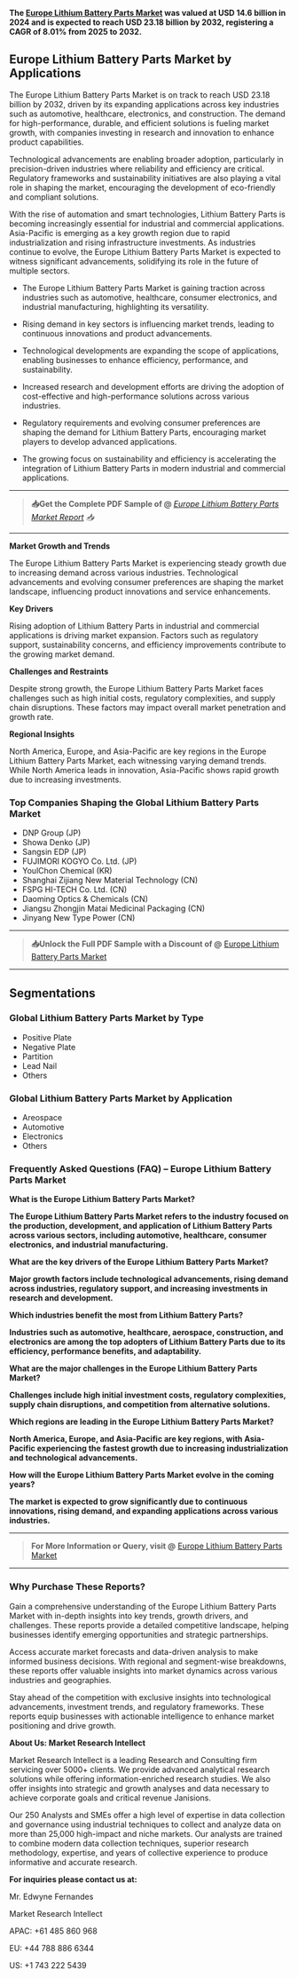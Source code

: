 <p><strong>The <a href="https://www.marketresearchintellect.com/download-sample/?rid=997399&amp;utm_source=Pulse-April-Europe&amp;utm_medium=852">Europe Lithium Battery Parts Market</a> was valued at USD 14.6 billion in 2024 and is expected to reach USD 23.18 billion by 2032, registering a CAGR of 8.01% from 2025 to 2032.</strong></p><h2>Europe Lithium Battery Parts Market by Applications&nbsp;</h2><p><p>The Europe Lithium Battery Parts Market is on track to reach USD 23.18 billion by 2032, driven by its expanding applications across key industries such as automotive, healthcare, electronics, and construction. The demand for high-performance, durable, and efficient solutions is fueling market growth, with companies investing in research and innovation to enhance product capabilities.</p><p>Technological advancements are enabling broader adoption, particularly in precision-driven industries where reliability and efficiency are critical. Regulatory frameworks and sustainability initiatives are also playing a vital role in shaping the market, encouraging the development of eco-friendly and compliant solutions.</p><p>With the rise of automation and smart technologies, Lithium Battery Parts is becoming increasingly essential for industrial and commercial applications. Asia-Pacific is emerging as a key growth region due to rapid industrialization and rising infrastructure investments. As industries continue to evolve, the Europe Lithium Battery Parts Market is expected to witness significant advancements, solidifying its role in the future of multiple sectors.</p></p><ul><li><p>The Europe Lithium Battery Parts Market is gaining traction across industries such as automotive, healthcare, consumer electronics, and industrial manufacturing, highlighting its versatility.</p></li><li><p>Rising demand in key sectors is influencing market trends, leading to continuous innovations and product advancements.</p></li><li><p>Technological developments are expanding the scope of applications, enabling businesses to enhance efficiency, performance, and sustainability.</p></li><li><p>Increased research and development efforts are driving the adoption of cost-effective and high-performance solutions across various industries.</p></li><li><p>Regulatory requirements and evolving consumer preferences are shaping the demand for Lithium Battery Parts, encouraging market players to develop advanced applications.</p></li><li><p>The growing focus on sustainability and efficiency is accelerating the integration of Lithium Battery Parts in modern industrial and commercial applications.</p></li></ul><hr /><blockquote><p><strong><span class="font-[700]">📥Get the Complete PDF Sample of @ </span></strong><em><span class="font-[700]"><a href="https://www.marketresearchintellect.com/download-sample/?rid=997399&amp;utm_source=Pulse-April-Europe&amp;utm_medium=852" target="_blank" data-tracking-control-name="article-ssr-frontend-pulse_little-text-block" data-tracking-will-navigate="" data-test-link="">Europe Lithium Battery Parts Market Report</a>&nbsp;📥</span></em></p></blockquote><hr /><p class="" data-start="77" data-end="360"><strong data-start="77" data-end="105">Market Growth and Trends</strong></p><p class="" data-start="77" data-end="360">The Europe Lithium Battery Parts Market is experiencing steady growth due to increasing demand across various industries. Technological advancements and evolving consumer preferences are shaping the market landscape, influencing product innovations and service enhancements.</p><p class="" data-start="362" data-end="606"><strong data-start="362" data-end="377">Key Drivers</strong></p><p class="" data-start="362" data-end="606">Rising adoption of Lithium Battery Parts in industrial and commercial applications is driving market expansion. Factors such as regulatory support, sustainability concerns, and efficiency improvements contribute to the growing market demand.</p><p class="" data-start="608" data-end="849"><strong data-start="608" data-end="637">Challenges and Restraints</strong></p><p class="" data-start="608" data-end="849">Despite strong growth, the Europe Lithium Battery Parts Market faces challenges such as high initial costs, regulatory complexities, and supply chain disruptions. These factors may impact overall market penetration and growth rate.</p><p class="" data-start="851" data-end="1095"><strong data-start="851" data-end="872">Regional Insights</strong></p><p class="" data-start="851" data-end="1095">North America, Europe, and Asia-Pacific are key regions in the Europe Lithium Battery Parts Market, each witnessing varying demand trends. While North America leads in innovation, Asia-Pacific shows rapid growth due to increasing investments.</p><p><h3>Top Companies Shaping the Global Lithium Battery Parts Market </h3><ul><li>DNP Group (JP)</li><li>Showa Denko (JP)</li><li>Sangsin EDP (JP)</li><li>FUJIMORI KOGYO Co. Ltd. (JP)</li><li>YoulChon Chemical (KR)</li><li>Shanghai Zijiang New Material Technology (CN)</li><li>FSPG HI-TECH Co. Ltd. (CN)</li><li>Daoming Optics & Chemicals (CN)</li><li>Jiangsu Zhongjin Matai Medicinal Packaging (CN)</li><li>Jinyang New Type Power (CN)</li></ul></p><hr /><blockquote><p><strong>📥Unlock the Full PDF Sample with a Discount of @</strong> <a href="https://www.marketresearchintellect.com/ask-for-discount/?rid=997399&amp;utm_source=Pulse-April-Europe&amp;utm_medium=852">Europe Lithium Battery Parts Market</a></p></blockquote><hr /><p><h2>Segmentations</h2><h3>Global Lithium Battery Parts Market by Type</h3><ul><li>Positive Plate</li><li>Negative Plate</li><li>Partition</li><li>Lead Nail</li><li>Others</li></ul><h3>Global Lithium Battery Parts Market by Application</h3><ul><li>Areospace</li><li>Automotive</li><li>Electronics</li><li>Others</li></ul></p><h3><strong>Frequently Asked Questions (FAQ) &ndash; Europe Lithium Battery Parts Market</strong></h3><p><strong>What is the Europe Lithium Battery Parts Market?</strong></p><p><strong>The Europe Lithium Battery Parts Market refers to the industry focused on the production, development, and application of Lithium Battery Parts across various sectors, including automotive, healthcare, consumer electronics, and industrial manufacturing.</strong></p><p><strong>What are the key drivers of the Europe Lithium Battery Parts Market?</strong></p><p><strong>Major growth factors include technological advancements, rising demand across industries, regulatory support, and increasing investments in research and development.</strong></p><p><strong>Which industries benefit the most from Lithium Battery Parts?</strong></p><p><strong>Industries such as automotive, healthcare, aerospace, construction, and electronics are among the top adopters of Lithium Battery Parts due to its efficiency, performance benefits, and adaptability.</strong></p><p><strong>What are the major challenges in the Europe Lithium Battery Parts Market?</strong></p><p><strong>Challenges include high initial investment costs, regulatory complexities, supply chain disruptions, and competition from alternative solutions.</strong></p><p><strong>Which regions are leading in the Europe Lithium Battery Parts Market?</strong></p><p><strong>North America, Europe, and Asia-Pacific are key regions, with Asia-Pacific experiencing the fastest growth due to increasing industrialization and technological advancements.</strong></p><p><strong>How will the Europe Lithium Battery Parts Market evolve in the coming years?</strong></p><p><strong>The market is expected to grow significantly due to continuous innovations, rising demand, and expanding applications across various industries.</strong></p><hr /><blockquote><p><span class="font-[700]"><strong>For More Information or Query, visit&nbsp;@</strong>&nbsp;</span><span class="font-[700]"><a href="https://www.marketresearchintellect.com/product/global-lithium-battery-parts-market/?utm_source=Linkedin&utm_medium=852" target="_blank" data-tracking-control-name="article-ssr-frontend-pulse_little-text-block" data-tracking-will-navigate="" data-test-link="">Europe Lithium Battery Parts Market</a></span></p></blockquote><hr /><h3><strong data-start="0" data-end="31">Why Purchase These Reports?</strong></h3><p class="" data-start="35" data-end="297">Gain a comprehensive understanding of the Europe Lithium Battery Parts Market with in-depth insights into key trends, growth drivers, and challenges. These reports provide a detailed competitive landscape, helping businesses identify emerging opportunities and strategic partnerships.</p><p class="" data-start="299" data-end="540">Access accurate market forecasts and data-driven analysis to make informed business decisions. With regional and segment-wise breakdowns, these reports offer valuable insights into market dynamics across various industries and geographies.</p><p class="" data-start="542" data-end="784">Stay ahead of the competition with exclusive insights into technological advancements, investment trends, and regulatory frameworks. These reports equip businesses with actionable intelligence to enhance market positioning and drive growth.</p><p><strong><span class="font-[700]">About Us: Market Research Intellect</span></strong></p><p><span class="">Market Research Intellect is a leading Research and Consulting firm servicing over 5000+ clients. We provide advanced analytical research solutions while offering information-enriched research studies.&nbsp;</span>We also offer insights into strategic and growth analyses and data necessary to achieve corporate goals and critical revenue Janisions.</p><p><span class="">Our 250 Analysts and SMEs offer a high level of expertise in data collection and governance using industrial techniques to collect and analyze data on more than 25,000 high-impact and niche markets. Our analysts are trained to combine modern data collection techniques, superior research methodology, expertise, and years of collective experience to produce informative and accurate research.</span></p><p><strong>For inquiries please contact us at:</strong></p><p>Mr. Edwyne Fernandes</p><p>Market Research Intellect</p><p>APAC: +61 485 860 968</p><p>EU: +44 788 886 6344</p><p>US: +1 743 222 5439</p>